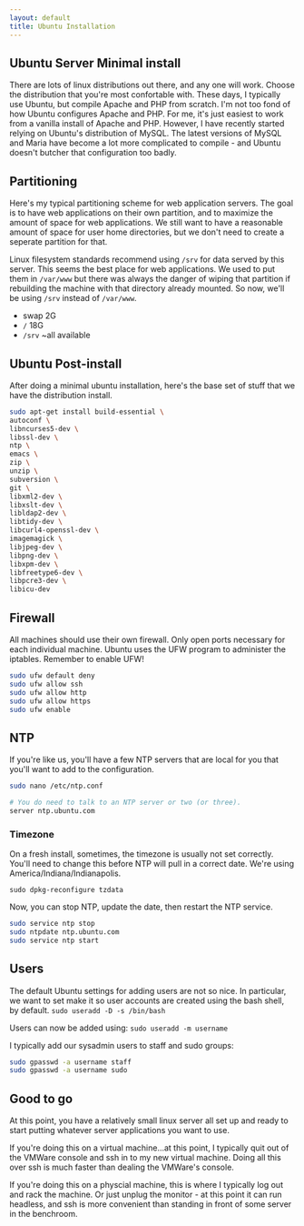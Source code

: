 ```yaml
---
layout: default
title: Ubuntu Installation
---
```

## Ubuntu Server Minimal install
There are lots of linux distributions out there, and any one will work.  Choose the distribution that you're most confortable with.  These days, I typically use Ubuntu, but compile Apache and PHP from scratch.  I'm not too fond of how Ubuntu configures Apache and PHP.  For me, it's just easiest to work from a vanilla install of Apache and PHP.  However, I have recently started relying on Ubuntu's distribution of MySQL.  The latest versions of MySQL and Maria have become a lot more complicated to compile - and Ubuntu doesn't butcher that configuration too badly.


## Partitioning
Here's my typical partitioning scheme for web application servers. The goal is to have web applications on their own partition, and to maximize the amount of space for web applications. We still want to have a reasonable amount of space for user home directories, but we don't need to create a seperate partition for that.

Linux filesystem standards recommend using `/srv` for data served by this server. This seems the best place for web applications. We used to put them in `/var/www` but there was always the danger of wiping that partition if rebuilding the machine with that directory already mounted. So now, we'll be using `/srv` instead of `/var/www`.

* swap 2G
* `/` 18G
* `/srv` ~all available

## Ubuntu Post-install
After doing a minimal ubuntu installation, here's the base set of stuff that we have the distribution install.

```bash
sudo apt-get install build-essential \
autoconf \
libncurses5-dev \
libssl-dev \
ntp \
emacs \
zip \
unzip \
subversion \
git \
libxml2-dev \
libxslt-dev \
libldap2-dev \
libtidy-dev \
libcurl4-openssl-dev \
imagemagick \
libjpeg-dev \
libpng-dev \
libxpm-dev \
libfreetype6-dev \
libpcre3-dev \
libicu-dev
```

## Firewall
All machines should use their own firewall. Only open ports necessary for each individual machine. Ubuntu uses the UFW program to administer the iptables. Remember to enable UFW!
```bash
sudo ufw default deny
sudo ufw allow ssh
sudo ufw allow http
sudo ufw allow https
sudo ufw enable
```

## NTP
If you're like us, you'll have a few NTP servers that are local for you that you'll want to add to the configuration.
```bash
sudo nano /etc/ntp.conf
```
```bash
# You do need to talk to an NTP server or two (or three).
server ntp.ubuntu.com
```

### Timezone
On a fresh install, sometimes, the timezone is usually not set correctly. You'll need to change this before NTP will pull in a correct date. We're using America/Indiana/Indianapolis.

`sudo dpkg-reconfigure tzdata`

Now, you can stop NTP, update the date, then restart the NTP service.
```bash
sudo service ntp stop
sudo ntpdate ntp.ubuntu.com
sudo service ntp start
```

## Users
The default Ubuntu settings for adding users are not so nice. In particular, we want to set make it so user accounts are created using the bash shell, by default.
`sudo useradd -D -s /bin/bash`

Users can now be added using:
`sudo useradd -m username`

I typically add our sysadmin users to staff and sudo groups:
```bash
sudo gpasswd -a username staff
sudo gpasswd -a username sudo
```

## Good to go
At this point, you have a relatively small linux server all set up and ready to start putting whatever server applications you want to use.

If you're doing this on a virtual machine...at this point, I typically quit out of the VMWare console and ssh in to my new virtual machine.  Doing all this over ssh is much faster than dealing the VMWare's console.

If you're doing this on a physcial machine, this is where I typically log out and rack the machine.  Or just unplug the monitor - at this point it can run headless, and ssh is more convenient than standing in front of some server in the benchroom.


